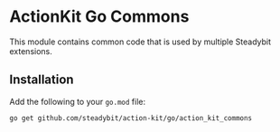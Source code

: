 # ActionKit Go Commons

This module contains common code that is used by multiple Steadybit extensions.


## Installation

Add the following to your `go.mod` file:

```
go get github.com/steadybit/action-kit/go/action_kit_commons
```
